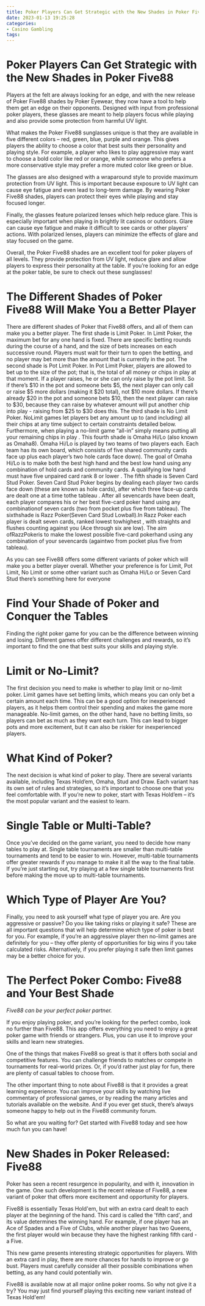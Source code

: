 ```yaml
---
title: Poker Players Can Get Strategic with the New Shades in Poker Five88
date: 2023-01-13 19:25:28
categories:
- Casino Gambling
tags:
---
```



#  Poker Players Can Get Strategic with the New Shades in Poker Five88

Players at the felt are always looking for an edge, and with the new release of Poker Five88 shades by Poker Eyewear, they now have a tool to help them get an edge on their opponents. Designed with input from professional poker players, these glasses are meant to help players focus while playing and also provide some protection from harmful UV light.

What makes the Poker Five88 sunglasses unique is that they are available in five different colors – red, green, blue, purple and orange. This gives players the ability to choose a color that best suits their personality and playing style. For example, a player who likes to play aggressive may want to choose a bold color like red or orange, while someone who prefers a more conservative style may prefer a more muted color like green or blue.

The glasses are also designed with a wraparound style to provide maximum protection from UV light. This is important because exposure to UV light can cause eye fatigue and even lead to long-term damage. By wearing Poker Five88 shades, players can protect their eyes while playing and stay focused longer.

Finally, the glasses feature polarized lenses which help reduce glare. This is especially important when playing in brightly lit casinos or outdoors. Glare can cause eye fatigue and make it difficult to see cards or other players’ actions. With polarized lenses, players can minimize the effects of glare and stay focused on the game.

Overall, the Poker Five88 shades are an excellent tool for poker players of all levels. They provide protection from UV light, reduce glare and allow players to express their personality at the table. If you’re looking for an edge at the poker table, be sure to check out these sunglasses!

#  The Different Shades of Poker Five88 Will Make You a Better Player

There are different shades of Poker that Five88 offers, and all of them can make you a better player. The first shade is Limit Poker. In Limit Poker, the maximum bet for any one hand is fixed. There are specific betting rounds during the course of a hand, and the size of bets increases on each successive round. Players must wait for their turn to open the betting, and no player may bet more than the amount that is currently in the pot. The second shade is Pot Limit Poker. In Pot Limit Poker, players are allowed to bet up to the size of the pot; that is, the total of all money or chips in play at that moment. If a player raises, he or she can only raise by the pot limit. So if there’s $10 in the pot and someone bets $5, the next player can only call or raise $5 more dollars (making it $20 total), not $10 more dollars. If there’s already $20 in the pot and someone bets $10, then the next player can raise to $30, because they can raise by whatever amount will put another chip into play - raising from $25 to $30 does this. The third shade is No Limit Poker. NoLimit games let players bet any amount up to (and including) all their chips at any time subject to certain constraints detailed below. Furthermore, when playing a no-limit game “all-in” simply means putting all your remaining chips in play . This fourth shade is Omaha Hi/Lo (also known as Omaha8). Omaha Hi/Lo is played by two teams of two players each. Each team has its own board, which consists of five shared community cards face up plus each player’s two hole cards face down). The goal of Omaha Hi/Lo is to make both the best high hand and the best low hand using any combination of hold cards and community cards. A qualifying low hand must have five unpaired card rank 8 or lower . The fifth shade is Seven Card Stud Poker. Seven Card Stud Poker begins by dealing each player two cards face down (these are known as hole cards), after which three face-up cards are dealt one at a time tothe tableau . After all sevencards have been dealt, each player compares his or her best five-card poker hand using any combinationof seven cards (two from pocket plus five from tableau). The sixthshade is Razz Poker(Seven Card Stud Lowball).In Razz Poker each player is dealt seven cards, ranked lowest towhighest , with straights and flushes counting against you (Ace through six are low). The aim ofRazzPokeris to make the lowest possible five-card pokerhand using any combination of your sevencards (againtwo from pocket plus five from tableau).

As you can see Five88 offers some different variants of poker which will make you a better player overall. Whether your preference is for Limit, Pot Limit, No Limit or some other variant such as Omaha Hi/Lo or Seven Card Stud there’s something here for everyone

#  Find Your Shade of Poker and Conquer the Tables

Finding the right poker game for you can be the difference between winning and losing. Different games offer different challenges and rewards, so it’s important to find the one that best suits your skills and playing style.

# Limit or No-Limit?

The first decision you need to make is whether to play limit or no-limit poker. Limit games have set betting limits, which means you can only bet a certain amount each time. This can be a good option for inexperienced players, as it helps them control their spending and makes the game more manageable. No-limit games, on the other hand, have no betting limits, so players can bet as much as they want each turn. This can lead to bigger pots and more excitement, but it can also be riskier for inexperienced players.

# What Kind of Poker?

The next decision is what kind of poker to play. There are several variants available, including Texas Hold’em, Omaha, Stud and Draw. Each variant has its own set of rules and strategies, so it’s important to choose one that you feel comfortable with. If you’re new to poker, start with Texas Hold’em – it’s the most popular variant and the easiest to learn.

# Single Table or Multi-Table?

Once you’ve decided on the game variant, you need to decide how many tables to play at. Single table tournaments are smaller than multi-table tournaments and tend to be easier to win. However, multi-table tournaments offer greater rewards if you manage to make it all the way to the final table. If you’re just starting out, try playing at a few single table tournaments first before making the move up to multi-table tournaments.

# Which Type of Player Are You?

Finally, you need to ask yourself what type of player you are. Are you aggressive or passive? Do you like taking risks or playing it safe? These are all important questions that will help determine which type of poker is best for you. For example, if you’re an aggressive player then no-limit games are definitely for you – they offer plenty of opportunities for big wins if you take calculated risks. Alternatively, if you prefer playing it safe then limit games may be a better choice for you.

#  The Perfect Poker Combo: Five88 and Your Best Shade

*Five88 can be your perfect poker partner.*

If you enjoy playing poker, and you’re looking for the perfect combo, look no further than Five88. This app offers everything you need to enjoy a great poker game with friends or strangers. Plus, you can use it to improve your skills and learn new strategies.

One of the things that makes Five88 so great is that it offers both social and competitive features. You can challenge friends to matches or compete in tournaments for real-world prizes. Or, if you’d rather just play for fun, there are plenty of casual tables to choose from.

The other important thing to note about Five88 is that it provides a great learning experience. You can improve your skills by watching live commentary of professional games, or by reading the many articles and tutorials available on the website. And if you ever get stuck, there’s always someone happy to help out in the Five88 community forum.

So what are you waiting for? Get started with Five88 today and see how much fun you can have!

#  New Shades in Poker Released: Five88

Poker has seen a recent resurgence in popularity, and with it, innovation in the game. One such development is the recent release of Five88, a new variant of poker that offers more excitement and opportunity for players.

Five88 is essentially Texas Hold'em, but with an extra card dealt to each player at the beginning of the hand. This card is called the 'fifth card', and its value determines the winning hand. For example, if one player has an Ace of Spades and a Five of Clubs, while another player has two Queens, the first player would win because they have the highest ranking fifth card - a Five.

This new game presents interesting strategic opportunities for players. With an extra card in play, there are more chances for hands to improve or go bust. Players must carefully consider all their possible combinations when betting, as any hand could potentially win.

Five88 is available now at all major online poker rooms. So why not give it a try? You may just find yourself playing this exciting new variant instead of Texas Hold'em!